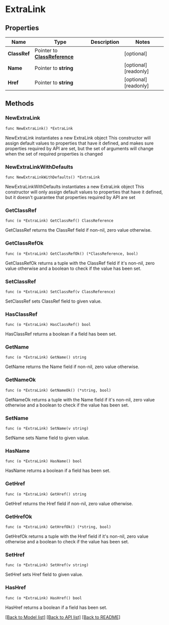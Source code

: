 # ExtraLink

## Properties

Name | Type | Description | Notes
------------ | ------------- | ------------- | -------------
**ClassRef** | Pointer to [**ClassReference**](ClassReference.md) |  | [optional] 
**Name** | Pointer to **string** |  | [optional] [readonly] 
**Href** | Pointer to **string** |  | [optional] [readonly] 

## Methods

### NewExtraLink

`func NewExtraLink() *ExtraLink`

NewExtraLink instantiates a new ExtraLink object
This constructor will assign default values to properties that have it defined,
and makes sure properties required by API are set, but the set of arguments
will change when the set of required properties is changed

### NewExtraLinkWithDefaults

`func NewExtraLinkWithDefaults() *ExtraLink`

NewExtraLinkWithDefaults instantiates a new ExtraLink object
This constructor will only assign default values to properties that have it defined,
but it doesn't guarantee that properties required by API are set

### GetClassRef

`func (o *ExtraLink) GetClassRef() ClassReference`

GetClassRef returns the ClassRef field if non-nil, zero value otherwise.

### GetClassRefOk

`func (o *ExtraLink) GetClassRefOk() (*ClassReference, bool)`

GetClassRefOk returns a tuple with the ClassRef field if it's non-nil, zero value otherwise
and a boolean to check if the value has been set.

### SetClassRef

`func (o *ExtraLink) SetClassRef(v ClassReference)`

SetClassRef sets ClassRef field to given value.

### HasClassRef

`func (o *ExtraLink) HasClassRef() bool`

HasClassRef returns a boolean if a field has been set.

### GetName

`func (o *ExtraLink) GetName() string`

GetName returns the Name field if non-nil, zero value otherwise.

### GetNameOk

`func (o *ExtraLink) GetNameOk() (*string, bool)`

GetNameOk returns a tuple with the Name field if it's non-nil, zero value otherwise
and a boolean to check if the value has been set.

### SetName

`func (o *ExtraLink) SetName(v string)`

SetName sets Name field to given value.

### HasName

`func (o *ExtraLink) HasName() bool`

HasName returns a boolean if a field has been set.

### GetHref

`func (o *ExtraLink) GetHref() string`

GetHref returns the Href field if non-nil, zero value otherwise.

### GetHrefOk

`func (o *ExtraLink) GetHrefOk() (*string, bool)`

GetHrefOk returns a tuple with the Href field if it's non-nil, zero value otherwise
and a boolean to check if the value has been set.

### SetHref

`func (o *ExtraLink) SetHref(v string)`

SetHref sets Href field to given value.

### HasHref

`func (o *ExtraLink) HasHref() bool`

HasHref returns a boolean if a field has been set.


[[Back to Model list]](../README.md#documentation-for-models) [[Back to API list]](../README.md#documentation-for-api-endpoints) [[Back to README]](../README.md)


